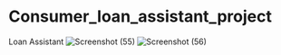 # Consumer_loan_assistant_project
Loan Assistant
![Screenshot (55)](https://user-images.githubusercontent.com/88581154/145694475-ca4906ed-e0ab-4b24-ab02-b2d7f1b03bd5.png)
![Screenshot (56)](https://user-images.githubusercontent.com/88581154/145694482-8f3f5102-8175-46d7-8fec-860adb54ccf4.png)
